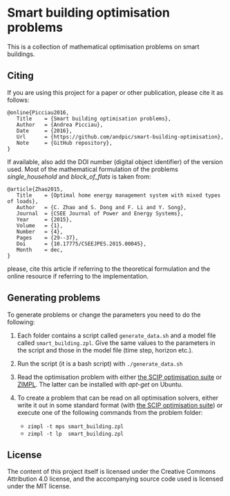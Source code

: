 Smart building optimisation problems
=============

This is a collection of mathematical optimisation problems on smart buildings.

Citing
--------------
If you are using this project for a paper or other publication, please cite it as follows:

    @online{Picciau2016,
       Title    = {Smart building optimisation problems},
       Author   = {Andrea Picciau},
       Date     = {2016},
       Url      = {https://github.com/andpic/smart-building-optimisation},
       Note     = {GitHub repository},
    }

If available, also add the DOI number (digital object identifier) of the version used. 
Most of the mathematical formulation of the problems *single_household* and *block_of_flats* is
taken from:

    @article{Zhao2015,
       Title    = {Optimal home energy management system with mixed types of loads},
       Author   = {C. Zhao and S. Dong and F. Li and Y. Song},
       Journal  = {CSEE Journal of Power and Energy Systems},
       Year     = {2015},
       Volume   = {1},
       Number   = {4},
       Pages    = {29--37},
       Doi      = {10.17775/CSEEJPES.2015.00045},
       Month    = dec,
    }

please, cite this article if referring to the theoretical formulation and the online resource if
referring to the implementation.

Generating problems
--------------
To generate problems or change the parameters you need to do the following:

1. Each folder contains a script called `generate_data.sh` and a model file called
   `smart_building.zpl`. Give the same values to the parameters in the script and those in the model
   file (time step, horizon etc.).

2. Run the script (it is a bash script) with `./generate_data.sh`

3. Read the optimisation problem with either [the SCIP optimisation suite](http://scip.zib.de/) or
   [ZIMPL](http://zimpl.zib.de). The latter can be installed with *apt-get* on Ubuntu.

4. To create a problem that can be read on all optimisation solvers, either write it out in some
   standard format (with [the SCIP optimisation suite](http://scip.zib.de/)) or execute one of the
   following commands from the problem folder:
   * `zimpl -t mps smart_building.zpl`
   * `zimpl -t lp  smart_building.zpl`

License
--------------
The content of this project itself is licensed under the Creative Commons Attribution 4.0 license,
and the accompanying source code used is licensed under the MIT license.
